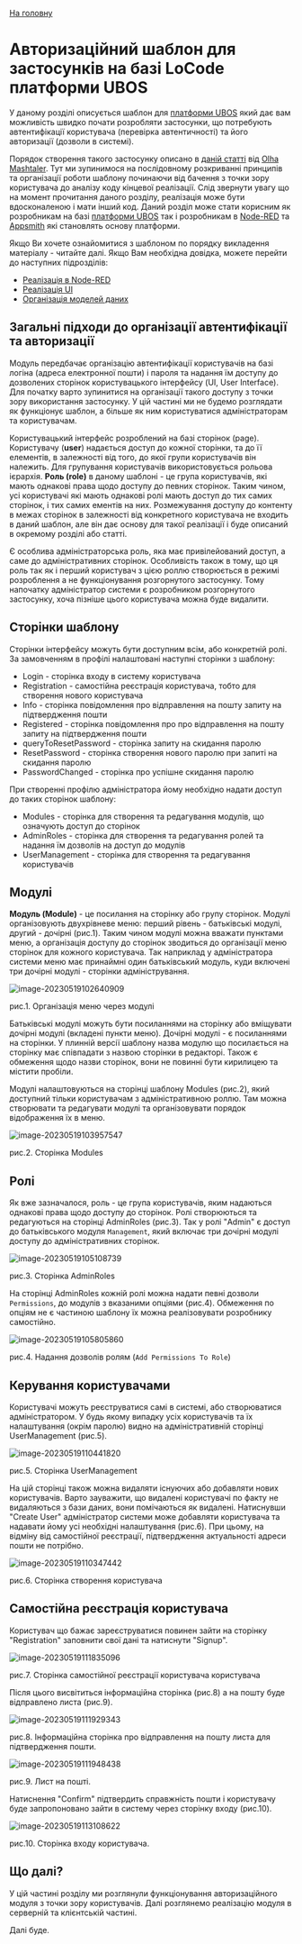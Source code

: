 [На головну](../../README.md)

# Авторизаційний шаблон для застосунків на базі LoCode платформи UBOS

У даному розділі описується шаблон для [платформи UBOS](https://ubos.tech/) який дає вам можливість швидко почати розробляти застосунки, що потребують автентифікації користувача (перевірка автентичності) та його авторизації (дозволи в системі).

Порядок створення такого застосунку описано в [даній статті](https://community.ubos.tech/olha/nalashtuvannia-avtorizatsiinogho-tiemplieitu-27la) від [Olha Mashtaler](https://community.ubos.tech/olha). Тут ми зупинимося на послідовному розкриванні принципів та організації роботи шаблону починаючи від бачення з точки зору користувача до аналізу коду кінцевої реалізації. Слід звернути увагу що на момент прочитання даного розділу, реалізація може бути вдосконаленою і мати інший код. Даний розділ може стати корисним як розробникам на базі [платформи UBOS](https://ubos.tech/) так і розробникам в [Node-RED](https://nodered.org/) та [Appsmith](https://www.appsmith.com/) які становлять основу платформи.

Якщо Ви хочете ознайомитися з шаблоном по порядку викладення матеріалу - читайте далі. Якщо Вам необхідна довідка, можете перейти до наступних підрозділів:

- [Реалізація в Node-RED](node_readme.md)
- [Реалізація UI](ui_readme.md)
- [Організація моделей даних](models.md) 

## Загальні підходи до організації автентифікації та авторизації

Модуль передбачає організацію автентифікації користувачів на базі логіна (адреса електронної пошти) і пароля та надання їм доступу до дозволених сторінок користувацького інтерфейсу (UI, User Interface). Для початку варто зупинитися на організації такого доступу з точки зору використання застосунку. У цій частині ми не будемо розглядати як функціонує шаблон, а більше як ним користуватися адміністраторам та користувачам.  

Користувацький інтерфейс розроблений на базі сторінок (page). Користувачу (**user**) надається доступ до кожної сторінки, та до її елементів, в залежності від того, до якої групи користувачів він належить. Для групування користувачів  використовується рольова ієрархія. **Роль (role)** в даному шаблоні - це група користувачів, які мають однакові права щодо доступу до певних сторінок. Таким чином, усі користувачі які мають однакові ролі мають доступ до тих самих сторінок, і тих самих ементів на них. Розмежування доступу до контенту в межах сторінок в залежності від конкретного користувача не входить в даний шаблон, але він дає основу для такої реалізації і буде описаний в окремому розділі або статті.

Є особлива адміністраторська роль, яка має привілейований доступ, а саме до адміністративних сторінок. Особливість також в тому, що ця роль так як і перший користувач з цією роллю створюється в режимі розроблення а не функціонування розгорнутого застосунку. Тому напочатку адміністратор системи є розробником розгорнутого застосунку, хоча пізніше цього користувача можна буде видалити.  

## Сторінки шаблону

Сторінки інтерфейсу можуть бути доступним всім, або конкретній ролі. За замовченням в профілі налаштовані наступні сторінки з шаблону:

- Login - сторінка входу в систему користувача
- Registration - самостійна реєстрація користувача, тобто для створення нового користувача
- Info - сторінка повідомлення про відправлення на пошту запиту на підтвердження пошти
- Registered - сторінка повідомлення про про відправлення на пошту запиту на підтвердження пошти
- queryToResetPassword - сторінка запиту на скидання паролю
- ResetPassword - сторінка створення нового паролю при запиті на скидання паролю
- PasswordChanged - сторінка про успішне скидання паролю

При створенні профілю адміністратора йому необхідно надати доступ до таких сторінок шаблону: 

- Modules - сторінка для створення та редагування модулів, що означують доступ до сторінок  
- AdminRoles - сторінка для створення та редагування ролей та надання їм дозволів на доступ до модулів
- UserManagement - сторінка для створення та редагування користувачів 

## Модулі 

**Модуль (Module)** - це посилання на сторінку або групу сторінок. Модулі організовують двухрівневе меню: перший рівень - батьківські модулі, другий - дочірні (рис.1). Таким чином модулі можна вважати пунктами меню, а організація доступу до сторінок зводиться до організації меню сторінок для кожного користувача. Так наприклад у адміністратора системи меню має принаймні один батьківський модуль, куди включені три дочірні модулі - сторінки адміністрування.

![image-20230519102640909](media/image-20230519102640909.png) 

рис.1. Організація меню через модулі

Батьківські модулі можуть бути посиланнями на сторінку або вміщувати дочірні модулі (вкладені пункти меню). Дочірні модулі - є посиланнями на сторінки. У плинній версії шаблону назва модулю що посилається на сторінку має співпадати з назвою сторінки в редакторі. Також є обмеження щодо назви сторінок, вони не повинні бути кирилицею та містити пробіли.

Модулі налаштовуються на сторінці шаблону Modules (рис.2), який доступний тільки користувачам з адміністративною роллю. Там можна створювати та редагувати модулі та організовувати порядок відображення їх в меню.  

![image-20230519103957547](media/image-20230519103957547.png) 

рис.2. Сторінка Modules 

## Ролі

Як вже зазначалося, роль - це група користувачів, яким надаються однакові права щодо доступу до сторінок. Ролі створюються та редагуються на сторінці AdminRoles (рис.3). Так у ролі "Admin" є доступ до батьківського модуля `Management`, який включає три дочірні модулі доступу до адміністративних сторінок. 

![image-20230519105108739](media/image-20230519105108739.png)

рис.3. Сторінка AdminRoles   

На сторінці AdminRoles кожній ролі можна надати певні дозволи `Permissions`,  до модулів з вказаними опціями (рис.4). Обмеження по опціям не є частиною шаблону їх можна реалізовувати розробнику самостійно.

![image-20230519105805860](media/image-20230519105805860.png)

рис.4. Надання дозволів ролям (`Add Permissions To Role`)

## Керування користувачами

Користувачі можуть реєструватися самі в системі, або створюватися адміністратором. У будь якому випадку усіх користувачів та їх налаштування (окрім паролю) видно на адміністративній сторінці UserManagement (рис.5).  

![image-20230519110441820](media/image-20230519110441820.png)

рис.5. Сторінка UserManagement

На цій сторінці також можна видаляти існуючих або добавляти нових користувачів. Варто зауважити, що видалені користувачі по факту не видаляються з бази даних, вони помічаються як видалені.  Натиснувши "Create User" адміністратор системи може добавляти користувача та надавати йому усі необхідні налаштування (рис.6). При цьому, на відміну від самостійної реєстрації, підтвердження актуальності адреси пошти не потрібно.

![image-20230519110347442](media/image-20230519110347442.png)

рис.6. Сторінка створення користувача

## Самостійна реєстрація користувача

Користувач що бажає зареєструватися повинен зайти на сторінку "Registration" заповнити свої дані та натиснути "Signup".

![image-20230519111835096](media/image-20230519111835096.png)

рис.7. Сторінка самостійної реєстрації користувача користувача

Після цього висвітиться інформаційна сторінка (рис.8) а на пошту буде відправлено листа (рис.9). 

![image-20230519111929343](media/image-20230519111929343.png)

рис.8. Інформаційна сторінка про відправлення на пошту листа для підтвердження пошти. 

![image-20230519111948438](media/image-20230519111948438.png)

рис.9. Лист на пошті.

Натиснення "Confirm" підтвердить справжність пошти і користувачу буде запропоновано зайти в систему через сторінку входу (рис.10). 

![image-20230519113108622](media/image-20230519113108622.png)

рис.10. Сторінка входу користувача.

## Що далі?

У цій частині розділу ми розглянули функціонування авторизаційного модуля з точки зору користувачів. Далі розглянемо реалізацію модуля в серверній та клієнтській частині. 

Далі буде.